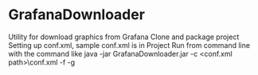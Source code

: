 # GrafanaDownloader
Utility for download graphics from Grafana
Clone and package project
Setting up conf.xml, sample conf.xml is in Project
Run from command line with the command like java -jar GrafanaDownloader.jar -c <conf.xml path>\conf.xml -f <folder for results> -g
